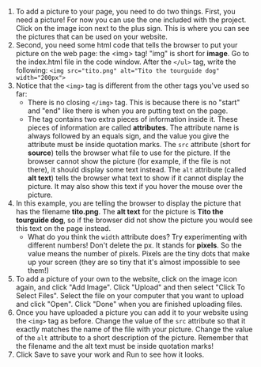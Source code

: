 1. To add a picture to your page, you need to do two things. First, you need a picture! For now you can use the one included with the project. Click on the image icon next to the plus sign. This is where you can see the pictures that can be used on your website. 
2. Second, you need some html code that tells the browser to put your picture on the web page: the &lt;img&gt; tag! "img" is short for **image**. Go to the index.html file in the code window. After the `</ul>` tag, write the following: `<img src="tito.png" alt="Tito the tourguide dog" width="200px">`
3. Notice that the `<img>` tag is different from the other tags you've used so far: 
   * There is no closing `</img>` tag. This is because there is no "start" and "end" like there is when you are putting text on the page. 
   * The tag contains two extra pieces of information inside it. These pieces of information are called **attributes**. The attribute name is always followed by an equals sign, and the value you give the attribute must be inside quotation marks. The `src` attribute \(short for **source**\) tells the browser what file to use for the picture. If the browser cannot show the picture \(for example, if the file is not there\), it should display some text instead. The `alt` attribute \(called **alt text**\) tells the browser what text to show if it cannot display the picture. It may also show this text if you hover the mouse over the picture. 
4. In this example, you are telling the browser to display the picture that has the filename **tito.png**. The **alt text** for the picture is **Tito the tourguide dog**, so if the browser did not show the picture you would see this text on the page instead.
   * What do you think the `width` attribute does? Try experimenting with different numbers! Don't delete the px. It stands for **pixels**. So the value means the number of pixels. Pixels are the tiny dots that make up your screen \(they are so tiny that it's almost impossible to see them!\)
5. To add a picture of your own to the website, click on the image icon again, and click "Add Image". Click "Upload" and then select "Click To Select Files". Select the file on your computer that you want to upload and click "Open". Click "Done" when you are finished uploading files.
6. Once you have uploaded a picture you can add it to your website using the `<img>` tag as before. Change the value of the `src` attribute so that it exactly matches the name of the file with your picture. Change the value of the `alt` attribute to a short description of the picture. Remember that the filename and the alt text must be inside quotation marks!
7. Click Save to save your work and Run to see how it looks.



